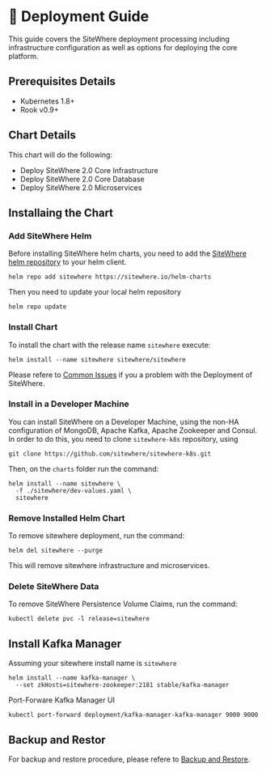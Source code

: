 # :book: Deployment Guide

<Seo/>

This guide covers the SiteWhere deployment processing including infrastructure
configuration as well as options for deploying the core platform.

## Prerequisites Details

* Kubernetes 1.8+
* Rook v0.9+

## Chart Details

This chart will do the following:

* Deploy SiteWhere 2.0 Core Infrastructure
* Deploy SiteWhere 2.0 Core Database
* Deploy SiteWhere 2.0 Microservices

## Installaing the Chart

### Add SiteWhere Helm

Before installing SiteWhere helm charts, you need to add the [SiteWhere helm repository](https://sitewhere.io/helm-charts) to your helm client.

```console
helm repo add sitewhere https://sitewhere.io/helm-charts
```

Then you need to update your local helm repository

```console
helm repo update
```

### Install Chart

To install the chart with the release name `sitewhere` execute:

```console
helm install --name sitewhere sitewhere/sitewhere
```

Please refere to [Common Issues](./common-issues.md) if you a problem with the Deployment of SiteWhere.

### Install in a Developer Machine

You can install SiteWhere on a Developer Machine, using the non-HA configuration of MongoDB, Apache Kafka,
Apache Zookeeper and Consul. In order to do this, you need to clone `sitewhere-k8s` repository, using

```console
git clone https://github.com/sitewhere/sitewhere-k8s.git
```

Then, on the `charts` folder run the command:

```console
helm install --name sitewhere \
  -f ./sitewhere/dev-values.yaml \
  sitewhere
```

### Remove Installed Helm Chart

To remove sitewhere deployment, run the command:

```console
helm del sitewhere --purge
```

This will remove sitewhere infrastructure and microservices.

### Delete SiteWhere Data

To remove SiteWhere Persistence Volume Claims, run the command:

```console
kubectl delete pvc -l release=sitewhere
```

## Install Kafka Manager

Assuming your sitewhere install name is `sitewhere`

```console
helm install --name kafka-manager \
  --set zkHosts=sitewhere-zookeeper:2181 stable/kafka-manager
```

Port-Forware Kafka Manager UI

```console
kubectl port-forward deployment/kafka-manager-kafka-manager 9000 9000
```

## Backup and Restor

For backup and restore procedure, please refere to [Backup and Restore](./backup-restore.md).
